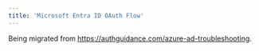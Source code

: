 ```yaml
---
title: 'Microsoft Entra ID OAuth Flow'
---
```


Being migrated from https://authguidance.com/azure-ad-troubleshooting.
